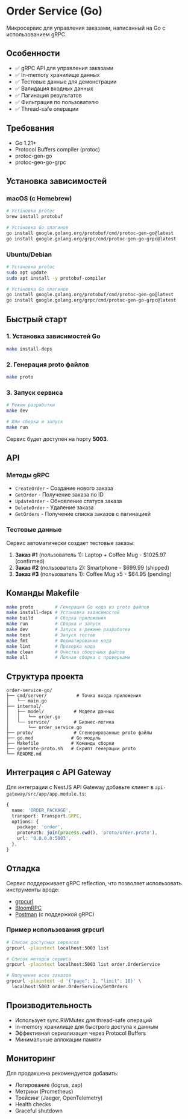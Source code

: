 # Order Service (Go)

Микросервис для управления заказами, написанный на Go с использованием gRPC.

## Особенности

- ✅ gRPC API для управления заказами
- ✅ In-memory хранилище данных
- ✅ Тестовые данные для демонстрации
- ✅ Валидация входных данных
- ✅ Пагинация результатов
- ✅ Фильтрация по пользователю
- ✅ Thread-safe операции

## Требования

- Go 1.21+
- Protocol Buffers compiler (protoc)
- protoc-gen-go
- protoc-gen-go-grpc

## Установка зависимостей

### macOS (с Homebrew)
```bash
# Установка protoc
brew install protobuf

# Установка Go плагинов
go install google.golang.org/protobuf/cmd/protoc-gen-go@latest
go install google.golang.org/grpc/cmd/protoc-gen-go-grpc@latest
```

### Ubuntu/Debian
```bash
# Установка protoc
sudo apt update
sudo apt install -y protobuf-compiler

# Установка Go плагинов
go install google.golang.org/protobuf/cmd/protoc-gen-go@latest
go install google.golang.org/grpc/cmd/protoc-gen-go-grpc@latest
```

## Быстрый старт

### 1. Установка зависимостей Go
```bash
make install-deps
```

### 2. Генерация proto файлов
```bash
make proto
```

### 3. Запуск сервиса
```bash
# Режим разработки
make dev

# Или сборка и запуск
make run
```

Сервис будет доступен на порту **5003**.

## API

### Методы gRPC

- `CreateOrder` - Создание нового заказа
- `GetOrder` - Получение заказа по ID
- `UpdateOrder` - Обновление статуса заказа
- `DeleteOrder` - Удаление заказа
- `GetOrders` - Получение списка заказов с пагинацией

### Тестовые данные

Сервис автоматически создает тестовые заказы:

1. **Заказ #1** (пользователь 1): Laptop + Coffee Mug - $1025.97 (confirmed)
2. **Заказ #2** (пользователь 2): Smartphone - $699.99 (shipped)
3. **Заказ #3** (пользователь 1): Coffee Mug x5 - $64.95 (pending)

## Команды Makefile

```bash
make proto        # Генерация Go кода из proto файлов
make install-deps # Установка зависимостей
make build        # Сборка приложения
make run          # Сборка и запуск
make dev          # Запуск в режиме разработки
make test         # Запуск тестов
make fmt          # Форматирование кода
make lint         # Проверка кода
make clean        # Очистка сборочных файлов
make all          # Полная сборка с проверками
```

## Структура проекта

```
order-service-go/
├── cmd/server/           # Точка входа приложения
│   └── main.go
├── internal/
│   ├── model/           # Модели данных
│   │   └── order.go
│   └── service/         # Бизнес-логика
│       └── order_service.go
├── proto/               # Сгенерированные proto файлы
├── go.mod              # Go модуль
├── Makefile            # Команды сборки
├── generate-proto.sh   # Скрипт генерации proto
└── README.md
```

## Интеграция с API Gateway

Для интеграции с NestJS API Gateway добавьте клиент в `api-gateway/src/app/app.module.ts`:

```typescript
{
  name: 'ORDER_PACKAGE',
  transport: Transport.GRPC,
  options: {
    package: 'order',
    protoPath: join(process.cwd(), 'proto/order.proto'),
    url: '0.0.0.0:5003',
  },
}
```

## Отладка

Сервис поддерживает gRPC reflection, что позволяет использовать инструменты вроде:

- [grpcurl](https://github.com/fullstorydev/grpcurl)
- [BloomRPC](https://github.com/bloomrpc/bloomrpc)
- [Postman](https://www.postman.com/) (с поддержкой gRPC)

### Пример использования grpcurl

```bash
# Список доступных сервисов
grpcurl -plaintext localhost:5003 list

# Список методов сервиса
grpcurl -plaintext localhost:5003 list order.OrderService

# Получение всех заказов
grpcurl -plaintext -d '{"page": 1, "limit": 10}' \
  localhost:5003 order.OrderService/GetOrders
```

## Производительность

- Использует sync.RWMutex для thread-safe операций
- In-memory хранилище для быстрого доступа к данным
- Эффективная сериализация через Protocol Buffers
- Минимальные аллокации памяти

## Мониторинг

Для продакшена рекомендуется добавить:

- Логирование (logrus, zap)
- Метрики (Prometheus)
- Трейсинг (Jaeger, OpenTelemetry)
- Health checks
- Graceful shutdown 